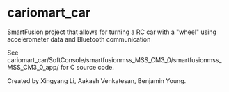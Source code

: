 # cariomart_car
SmartFusion project that allows for turning a RC car with a "wheel" using accelerometer data and Bluetooth communication

See cariomart_car/SoftConsole/smartfusionmss_MSS_CM3_0/smartfusionmss_MSS_CM3_0_app/ for C source code.



Created by Xingyang Li, Aakash Venkatesan, Benjamin Young. 
